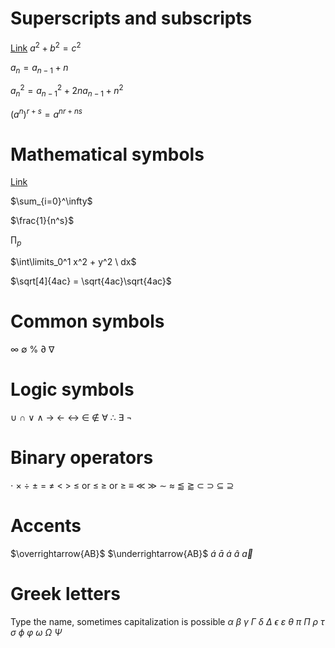 # Superscripts and subscripts
[Link](https://www.overleaf.com/learn/latex/Subscripts_and_superscripts)
$a^2 + b^2 = c^2$

$a_n = a_{n-1} + n$

$a_n^2 = a_{n-1}^2 + 2na_{n-1} + n^2$

$(a^n)^{r+s} = a^{nr+ns}$

# Mathematical symbols
[Link](https://kapeli.com/cheat_sheets/LaTeX_Math_Symbols.docset/Contents/Resources/Documents/index)

$\sum_{i=0}^\infty$

$\frac{1}{n^s}$

$\prod_p$

$\int\limits_0^1 x^2 + y^2 \ dx$

$\sqrt[4]{4ac} = \sqrt{4ac}\sqrt{4ac}$

# Common symbols
$\infty$
$\emptyset$
$\%$
$\partial$
$\nabla$

# Logic symbols
$\cup$
$\cap$
$\vee$
$\wedge$
$\rightarrow$
$\leftarrow$
$\leftrightarrow$
$\in$
$\notin$
$\forall$
$\therefore$
$\exists$
$\neg$

# Binary operators
$\cdot$
$\times$
$\div$
$\pm$
$=$
$\neq$
$<$
$>$
$\le$ or $\leq$
$\ge$ or $\geq$
$\equiv$
$\ll$
$\gg$
$\sim$
$\approx$
$\lessapprox$
$\gtrapprox$
$\subset$
$\supset$
$\subseteq$
$\supseteq$

# Accents
$\overrightarrow{AB}$
$\underrightarrow{AB}$
$\acute{a}$
$\bar{a}$
$\dot{a}$
$\hat{a}$
$\vec{a}$

# Greek letters
Type the name, sometimes capitalization is possible
$\alpha$
$\beta$
$\gamma$
$\Gamma$
$\delta$
$\Delta$
$\epsilon$
$\varepsilon$
$\theta$
$\pi$
$\Pi$
$\rho$
$\tau$
$\sigma$
$\phi$
$\varphi$
$\omega$
$\Omega$
$\Psi$
